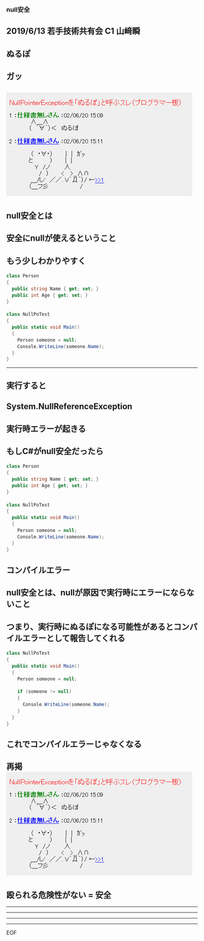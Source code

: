 ### null安全



2019/6/13 若手技術共有会
C1 山﨑瞬
---
ぬるぽ
---
ガッ
---
![](nullpo-ga.jpg)
---
null安全とは
---
安全にnullが使えるということ
---
もう少しわかりやすく
---
```cs
class Person
{
  public string Name { get; set; }
  public int Age { get; set; }
}

class NullPoTest
{
  public static void Main()
  {
    Person someone = null;
    Console.WriteLine(someone.Name);
  }
}
```
---
実行すると
---
System.NullReferenceException
---
実行時エラーが起きる
---
もしC#がnull安全だったら
---
```cs
class Person
{
  public string Name { get; set; }
  public int Age { get; set; }
}

class NullPoTest
{
  public static void Main()
  {
    Person someone = null;
    Console.WriteLine(someone.Name);
  }
}
```
コンパイルエラー
---
null安全とは、nullが原因で実行時にエラーにならないこと
---
つまり、実行時にぬるぽになる可能性があるとコンパイルエラーとして報告してくれる
---
```cs
class NullPoTest
{
  public static void Main()
  {
    Person someone = null;
    
    if (someone != null)
    {
      Console.WriteLine(someone.Name);
    }
  }
}
```
これでコンパイルエラーじゃなくなる
---
再掲
![](nullpo-ga.jpg)
---
殴られる危険性がない = 安全
---
---
---
---
---
EOF
